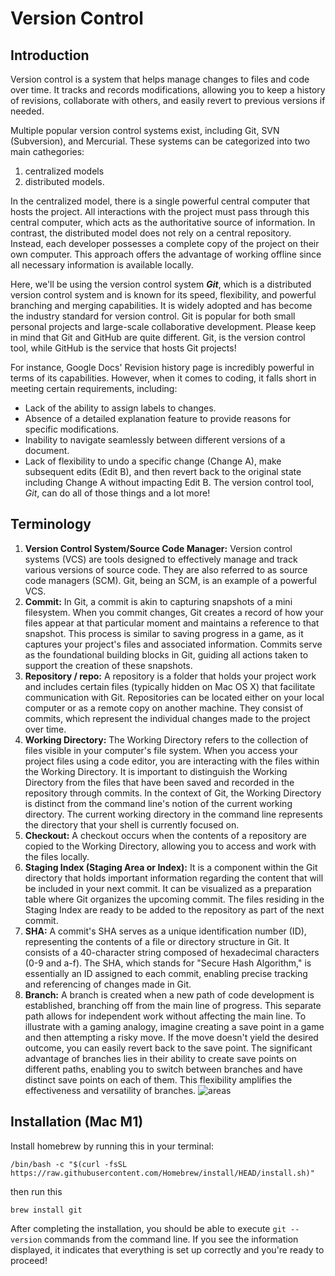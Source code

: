 # Version Control

## Introduction
Version control is a system that helps manage changes to files and code over time. It tracks and records modifications, allowing you to keep a history of revisions, collaborate with others, and easily revert to previous versions if needed.

Multiple popular version control systems exist, including Git, SVN (Subversion), and Mercurial. These systems can be categorized into two main cathegories:
1. centralized models
2. distributed models.

In the centralized model, there is a single powerful central computer that hosts the project. All interactions with the project must pass through this central computer, which acts as the authoritative source of information.
In contrast, the distributed model does not rely on a central repository. Instead, each developer possesses a complete copy of the project on their own computer. This approach offers the advantage of working offline since all necessary information is available locally.

Here, we'll be using the version control system **_Git_**, which is a distributed version control system and is known for its speed, flexibility, and powerful branching and merging capabilities. It is widely adopted and has become the industry standard for version control. Git is popular for both small personal projects and large-scale collaborative development. Please keep in mind that Git and GitHub are quite different. Git, is the version control tool, while GitHub is the service that hosts Git projects!

For instance, Google Docs' Revision history page is incredibly powerful in terms of its capabilities. However, when it comes to coding, it falls short in meeting certain requirements, including:
* Lack of the ability to assign labels to changes.
* Absence of a detailed explanation feature to provide reasons for specific modifications.
* Inability to navigate seamlessly between different versions of a document.
* Lack of flexibility to undo a specific change (Change A), make subsequent edits (Edit B), and then revert back to the original state including Change A without impacting Edit B.
The version control tool, _Git_, can do all of those things and a lot more!

## Terminology
1. **Version Control System/Source Code Manager:**
Version control systems (VCS) are tools designed to effectively manage and track various versions of source code. They are also referred to as source code managers (SCM). Git, being an SCM, is an example of a powerful VCS.
2. **Commit:**
In Git, a commit is akin to capturing snapshots of a mini filesystem. When you commit changes, Git creates a record of how your files appear at that particular moment and maintains a reference to that snapshot. This process is similar to saving progress in a game, as it captures your project's files and associated information. Commits serve as the foundational building blocks in Git, guiding all actions taken to support the creation of these snapshots.
3. **Repository / repo:**
A repository is a folder that holds your project work and includes certain files (typically hidden on Mac OS X) that facilitate communication with Git. Repositories can be located either on your local computer or as a remote copy on another machine. They consist of commits, which represent the individual changes made to the project over time.
4. **Working Directory:**
The Working Directory refers to the collection of files visible in your computer's file system. When you access your project files using a code editor, you are interacting with the files within the Working Directory.
It is important to distinguish the Working Directory from the files that have been saved and recorded in the repository through commits.
In the context of Git, the Working Directory is distinct from the command line's notion of the current working directory. The current working directory in the command line represents the directory that your shell is currently focused on.
5. **Checkout:**
A checkout occurs when the contents of a repository are copied to the Working Directory, allowing you to access and work with the files locally.
6. **Staging Index (Staging Area or Index):**
It is a component within the Git directory that holds important information regarding the content that will be included in your next commit. It can be visualized as a preparation table where Git organizes the upcoming commit. The files residing in the Staging Index are ready to be added to the repository as part of the next commit.
7. **SHA:**
A commit's SHA serves as a unique identification number (ID), representing the contents of a file or directory structure in Git. It consists of a 40-character string composed of hexadecimal characters (0-9 and a-f). The SHA, which stands for "Secure Hash Algorithm," is essentially an ID assigned to each commit, enabling precise tracking and referencing of changes made in Git.
8. **Branch:**
A branch is created when a new path of code development is established, branching off from the main line of progress. This separate path allows for independent work without affecting the main line.
To illustrate with a gaming analogy, imagine creating a save point in a game and then attempting a risky move. If the move doesn't yield the desired outcome, you can easily revert back to the save point. The significant advantage of branches lies in their ability to create save points on different paths, enabling you to switch between branches and have distinct save points on each of them. This flexibility amplifies the effectiveness and versatility of branches.
![areas](https://github.com/AbedSoleymani/Version-Control/assets/72225265/4316bffb-1cd6-482a-8929-62891fac6b26)
## Installation (Mac M1)
Install homebrew by running this in your terminal:

`/bin/bash -c "$(curl -fsSL https://raw.githubusercontent.com/Homebrew/install/HEAD/install.sh)"`

then run this

`brew install git`

After completing the installation, you should be able to execute `git --version` commands from the command line. If you see the information displayed, it indicates that everything is set up correctly and you're ready to proceed!
